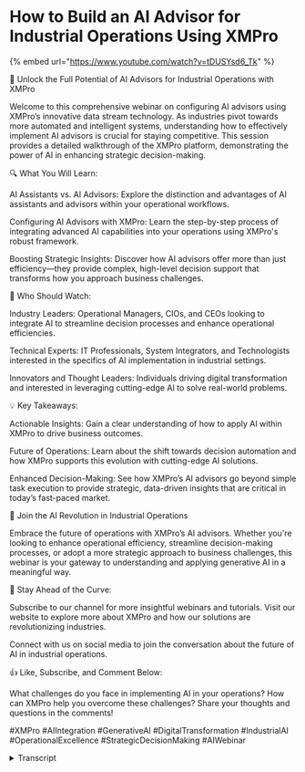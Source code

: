 # How to Build an AI Advisor for Industrial Operations Using XMPro
{% embed url="https://www.youtube.com/watch?v=tDUSYsd6_Tk" %}

🌟 Unlock the Full Potential of AI Advisors for Industrial Operations with XMPro

Welcome to this comprehensive webinar on configuring AI advisors using XMPro’s innovative data stream technology. As industries pivot towards more automated and intelligent systems, understanding how to effectively implement AI advisors is crucial for staying competitive. This session provides a detailed walkthrough of the XMPro platform, demonstrating the power of AI in enhancing strategic decision-making.

🔍 What You Will Learn:

AI Assistants vs. AI Advisors: Explore the distinction and advantages of AI assistants and advisors within your operational workflows.

Configuring AI Advisors with XMPro: Learn the step-by-step process of integrating advanced AI capabilities into your operations using XMPro's robust framework.

Boosting Strategic Insights: Discover how AI advisors offer more than just efficiency—they provide complex, high-level decision support that transforms how you approach business challenges.

🎯 Who Should Watch:

Industry Leaders: Operational Managers, CIOs, and CEOs looking to integrate AI to streamline decision processes and enhance operational efficiencies.

Technical Experts: IT Professionals, System Integrators, and Technologists interested in the specifics of AI implementation in industrial settings.

Innovators and Thought Leaders: Individuals driving digital transformation and interested in leveraging cutting-edge AI to solve real-world problems.

💡 Key Takeaways:

Actionable Insights: Gain a clear understanding of how to apply AI within XMPro to drive business outcomes.

Future of Operations: Learn about the shift towards decision automation and how XMPro supports this evolution with cutting-edge AI solutions.

Enhanced Decision-Making: See how XMPro’s AI advisors go beyond simple task execution to provide strategic, data-driven insights that are critical in today’s fast-paced market.

🚀 Join the AI Revolution in Industrial Operations

Embrace the future of operations with XMPro’s AI advisors. Whether you're looking to enhance operational efficiency, streamline decision-making processes, or adopt a more strategic approach to business challenges, this webinar is your gateway to understanding and applying generative AI in a meaningful way.

🔗 Stay Ahead of the Curve:

Subscribe to our channel for more insightful webinars and tutorials.
Visit our website to explore more about XMPro and how our solutions are revolutionizing industries.

Connect with us on social media to join the conversation about the future of AI in industrial operations.

👍 Like, Subscribe, and Comment Below:

What challenges do you face in implementing AI in your operations? How can XMPro help you overcome these challenges? Share your thoughts and questions in the comments!

#XMPro #AIIntegration #GenerativeAI #DigitalTransformation #IndustrialAI #OperationalExcellence #StrategicDecisionMaking #AIWebinar
<details>
<summary>Transcript</summary>good morning everybody and thank you for

joining me today so today what we're

going to do um in this webinar is run

through configuring an AI advisor using

data streams inside

XMR before we do that um and before we

jump in it'll be good for us just to get

an understanding of the the different

terminology that I'll be I'll be talking

to so what's the difference between a

assistant and a advisor those are the

key things that I'm looking to to run

through

here to do that um I'm going to break it

down from an aspect perspective we're

going to touch on assistant and advisor

uh side of things um as

well if we focus on the the aspect

pieces so breaking it down helps us to

compare the two of these things a little

bit easier so what is the focus of an

assist what's the focus of an advisor

what's their role approach some of the

benefits problem solving how do you

interact from a user perspective as well

as some of the value proposition uh

pieces as well so when we're talking

about an assistant its focus is

generally task and and operations um its

decision support capabilities are

immediate or

practical its expertise level is Broad

and general knowledge um so user

interactions generally direct or command

based um and and its main value

proposition why do you want an assistant

is efficiency and

convenience when we transition this to

an

advisor you'll notice that some of these

aspects start changing so again what's

the focus of an advisor is to give you

expertise and some strategy some of the

decision support there is high level and

complex one of the key benefits of a

advisor is strategic insights so we're

moving away from just increasing

productivity from an assistant to the

more insight side of things with an

advisor um the user interaction is a lot

more consultative so it's not so direct

or command based um it's more

interactive and you'll see the value

proposition right at the bottom there

when we start talking around an advisor

we're really talking around informed

decision making so an assistant is there

for efficiency and convenience uh when

we touch on an advisor we're looking a

lot more for informed decision making so

keep these in the back of the Mind as we

run through and and configure and look

at the different pieces of an AI visor

inside a and

BR if I break this down into so where

does this work with regards to uh what

we do at exent pop and there's

essentially three main areas of

decisions that can get made so you

generally start with decision support

that's your dashboards your your V by

condition monitoring typically Falls in

here if we looking at decision

augmentation this is where you are

reaching out and you're looking for

prescriptive recommendations augmented

information from an AI perspective or

from other systems uh Clos Loop feedback

Etc the last piece is around decision

automation where you have a human who is

not so much in the loop but on the loop

uh and keeping an eye on the automation

pieces um that are happening here the

current shift everyone is moving towards

decision

augmentation um and we see the future

shift moving towards decision automation

as

well so we're generally evolving and

moving from an informant to a performant

state from an XM Pro perspective we

cover the spectrum of all three so we go

from decision support to augmentation

all the way to decision automation um as

well what we're going to focus on today

though is we're just going to focus on

the decision augmentation piece this

piece in the middle over here um and and

how do we start bringing some of this AI

capability more specifically the AI

advisor pieces into this as

well how we see the the the AI and and

how it's working inside the operational

landscape is it's changing the landscape

but it's also helping um and move so

what do I mean by that so currently at

the moment uh you have automation so

deterministic workflow tasks you've also

got AI assistance so with the um chat

GPT um that's happened over the last

year and continuing into this year

everyone's very familiar with having a

conversation getting a response and

doing something that with that response

so AI assistant more freestyle chat side

of side of things as well um that

eventually if you remember the prior

visual that I had when we started

getting towards the more uh autonomous

on the far right you start moving into

the area of generative agents so how do

I have a goal-based single objective um

agent that will in turn move into how do

I have uh group goals so how do I have

an agent that looks off to specific

things and then how do I have a

supervisor role that actually helps

direct them from an agent perspective

and then the last piece is how do we get

to autonomous goal seing so

self-organizing um agents who don't

necessarily need a directed supervisory

role but can self-organize amongst

themselves and work out what they should

be doing and how they should be uh

interacting with the different systems

as

well you'll see on the far left here as

you increase your um automation

capabilities and your AI capabilities as

well you go up you start going into and

touching different areas of the outcome

pieces on the right here so when you

start looking at your task based genx

all the way up to uh self creating at

the

top how do we translate this into uh

what it is it that we do for industrial

operations so you'll see at the bottom I

still got the same items uh automation

assistant um I'll come to the advisor

agents and then multi-agent pieces as

well so I'll just build this up for it

so these are the different areas um that

you can actually interact with um inside

XM

Pro generic algorithms bring your own

models if you want to go towards the

more what we would call traditional AI

uh machine learning uh models and

algorithms um if you want to use some of

the notebooks we have done a prior

webinar on this as well so creating an

endtoend example

um using the accent Pro notebook so how

do I go from the one area all the way

through to to the other area um and make

use of the notebooks to to be able to do

that so that has been covered in a prior

webinar I encourage you to to go and

watch it if that is of Interest how do

you start bringing in some of the large

language pieces down here and this is

where we start transitioning into the AI

advisor pieces versus just an AI

assistant some of the other areas um

when we start talking around Ai and we

start talking around advisor is an

assistant the next thing that comes in

that is trying to do obviously rag or

retrieval augmented uh generation on top

of that so how can the advisors be a lot

smarter how can they be trained as

experts in what they are um to be able

to advise you correctly a key thing here

is also bringing your own llm model it's

one thing to be able to talk and go to a

chat GPT or anthropics clae but how can

you actually control the model that you

want to use and then on the far right

you'll see some of the agentic stuff um

we're not going to go into that as well

to today but just to give you a full

picture of all the different bits and

pieces from an exm Pro that you can

actually utilize uh for for your AI

Journey around industrial

operations before we jump into the

advisor if I just touch the AI assistant

so from an AI assistant perspective

there are a few different pieces in XM

Pro where you can use an assistant

the first is around

recommendations So currently the AI

assistant that you see here is in beta

um where you can have a discussion and

conversation with the assistant around

the

recommendations and what that will allow

you to do is to get some insights into

into the data as you triggered it um you

can ask it various questions it can

group sum it up um it can provide you

information from a graph perspective

that's tabular there's a lot of

different options in there but it is

just an assistant uh it just assists you

to find some of the information that

we're actually looking for the second

area where you can do that is inside

data streams now data streams are what

sits underneath everything that you're

looking at here there are data streams

behind the recommendations um that you

saw before so the AI assistant has data

stream sitting behind

it the data stream that you look at here

is using a open AI assistant agent now

what the open AI assistant agent does is

it allows you to interact and actually

talk to an assistant that you have

defined inside um open ai's uh

playground again what you can do there

is you can configure a specific set of

prompts you can spe create a specific

set of tools that it has access to and

then you can call it the challenge with

that though is you don't really have a

lot of control over fine-tuning the

prompt outside of that environment so

outside of that environment you have to

just use what was published which means

if you don't have access you can't

adjust the prompt you can't adjust the

model you're looking at you can't adjust

any of the parameters if that is your

use case and you don't need to then by

all means you can just drag the

component in from the toolbox and

actually just use it to talk to um the

open AI assistant from a cloud

perspective

there when we start getting to the

advisor

though there's a few elements U that we

are configured to bring this to uh to

life so to speak I'll run through them

here and then I'll actually take you

into an example for them as well so the

first is the result so where do you see

the AI ADV visor pieces um where can an

end user interact with them and how do

they visualize and see some of the data

for that as well the second piece is how

can you change and Define edit some of

the prompts that you're looking at you

want to be able to have fine grain

control over which model you're running

what are your prompts how can you change

them how can you shape them um as we're

going on the uh the AI Journey here and

interacting with large language models

prompting is one of the key elements to

make sure am I getting the right

information out that's relevant to what

I'm asking or is it just going to start

giving me incorrect information and

hallucinating the the other benefit of

creating advisor is you can create these

what we call experts in specific areas

so I can have an expert in rotating

equipment I can have an expert in

quality I can have an expert in safety

which means by narrowing their U scope

by narrowing their task Focus you help

to minimize a lot of the hallucinations

um that they can have as well if you

keep it too generic and too broad what

you will find is they will start

hallucinating just like we do um and the

results are not going to be what you're

expecting the third element to this is

we're actually using

recommendations so we created a generic

recommendation that we are tying to the

data streams that allow me to push it

and make it available to the first

screen that you saw here which was the

actual um an app and last but what by

definitely means uh most important piece

here is how do I actually create this so

data stream underpin everything that

we're looking at so that is the

information of where I get my data run

my models and actually present it to the

end users on the other side so let's

jump into an example and configure what

I'm looking at over here so the first

piece of the puzzle is let's have a look

at the data stream and then I'll work

backwards from

there when you look at this particular

data stream I'll draw your attention

right down here to the actual um the AI

piece and what it's actually doing so

this stream when it's running is getting

data coming from an endpoint now again

this endpoint can be anything there are

a lot of different listeners in here

from a library perspective so all you

have to do is drag it on if you don't

want to use mqt you want to use opcua or

a historian by all means you can do that

as well you'll see we're getting the

prompt details in here so we're reading

the prompt details from a data source

this is coming out of SQL can it come

out of a graph database yes can to come

out of another system yes you want to

store your prompts in CSV flat files and

read that in you can do that as well the

key piece here is you want to be able to

have a generic mechanism to get your

prompt Details

In The Stream here is also using

recommendation so if I have triggered a

recommendation for this particular asset

do I want to re-trigger one or do I want

to even pass the information to the

model and have it run no I don't the key

thing to remember here

is you don't want to push every single

thing through at a speed of you know

every 1 second to a model because models

do take some time to run if you are

running this model in the cloud and you

want to get the per second you can

achieve that yes it's going to be costly

if you want to run this model U locally

again you can achieve that but it's

going to be costly in infrastructure

costs the reality of the use case here

is to work out under what condition do I

actually want to pass this information

to an advisor and get a response back so

what you'll see here is we've actually

got a filter that says if there's radio

recommendation for this asset that was

triggered by this AI advisor we actually

don't want to pass anything to the model

we just ignore it because there's

already a recommendation um that's been

triggered if a recommendation has not

been triggered then we're going to pass

it to the actual model that we're

looking at here it's going to evaluate

what we're giving it and it's going to

give us the information and we are then

going to run a recommendation and update

the

recommendation if I double click any of

these there's nothing weirdly

complicated about this the actual

configuration will just walk you through

what you're actually looking at here

it's the exact same data streams uh for

those who have used these in the past

that you are familiar with all that

we've got access to here is a new agent

in the machine learning side of things

so you'll see here is an AER open AI

I'll scroll a bit further down here is

aama Agent there is the open AI

assistant so all there are are new

agents in the actual library that you

can just use in the same way that you

are used to um in the

past if I double click the SQL that I've

got here you can see we're looking at

the prompt if I double click this here

this is actually pointing to a local

model you have a few different options

when it comes to U how do I want to

configure an AI advisor as I mentioned

earlier I can go and push this to an AI

assistant um in open AI who you can

train as an expert get the results that

come back and then add all the different

other recommendations um around that and

then you can get a AI advisor piece

coming out of that the challenge with

talking to to the cloud ones is there is

a cost around the

tokens so it does not matter how many

tokens you send there is a cost to

compute that and get the results for

that to come back the other option is

you can run models locally so this is

actually running locally in uh the lab

that I have set up here and I can pass

the URL on the model in dynamically I

can also pass all the um system prompt

and the user prompts in dynamically as

well if I want to change out it's

actually pretty quick and easy for me to

do that if I want to adjust for instance

model temperature um I can adjust that

as

well when the stream is

running the Telemetry details coming in

here we'll send our information through

what you'll notice here is I have a

pre-filter so what I'm looking for is

I'm only looking for assets that have

gone above over and above or below

certain thresholds that I've to find I

don't want to use the llm to actually

filter out noise I actually want to

filter out the noise before I get to

should I pass this to a um large

language model for it to evaluate

further um otherwise you're are going to

just be wasting resources down here and

passing it noise and hoping it figures

out some of the pieces as well can you

do that you can again you're going to

have to take into account token costs if

this is going into the cloud or you're

going to have to take into account

compute costs from a infrastructure

perspective locally if you're running a

local one

so this is what sits underneath the hood

data is coming in we are getting some

prompts we're also using the

recommendations to help weed out before

we get to run the actual model

itself the result where do I actually

see the result of of this if I look at a

particular app that I've got over here

it's the same app that we used to and

and have been looking at in the past on

the right you'll see here are the

recommendations if I click the top

recommend Commendation this will open up

a recommendation that was triggered by

the AI advisor so this is the result of

that data stream that I'm looking at

here you'll see in the middle piece here

AI response this is what the actual

large language model gave me when it ran

through this particular data stream and

triggered a recommendation

here so again this is how an end user

can interact with it if we go back one

more step so I've got a data

stream the data stream was actually

triggering a

recommendation so if we go into well

what does that recommendation look like

exactly the same as you're used to we

have our recommendations you will see

they are configured and set to a

particular data stream so it's exactly

the same data stream that we are looking

at

here and we have created a generic um

recommendation for it you still got

access to all the detail and value so I

can be a lot more specific in the

headline and descriptions with the data

that is passing through the data stream

as well so exactly the same behavior you

used to when you're configuring

recommendations for other use cases this

is just using it from a generic

perspective to create an AI advisor that

I can use on the apps

themselves if we go back to the

app this is a recommendation if I go

back one you will see it'll take me back

to the um application itself and I've

got access to all my other

recommendations now for those who are

familiar with some recommendations this

may look a little bit

different this is a recommendation uh

with a different template that was

applied to it you can still use the

prior recommendations and if that is um

where you want to put all of this but

you don't have to you can adjust the

visuals to other types of visualizations

for the same set of data so here I still

have my event data as you used to I'll

scroll a bit further down I'll still

have my analytics I can still have my

notes coming in here as well across the

top you can assign it false positive or

resolve the recommendation as well so

exactly the same capability present it a

little bit

differently this is the recommendation

that triggered for it if we go back to

the stream that gets used down

here the recommendation that is

triggered gets read in here which stops

me from talking to the model too many

times let's have a look at the prompt

over here though so if I have a look at

the prompt you'll see it's coming from

SQL there is a actual application that

you can configure um on top of that as

well if you already have a prompt

Library um and you just want to read

that in we can do that as well this one

pretty simple and straightforward what

model am I looking to run what's my

model temperature what is my system

context for that and my user

context system context defines that you

are an expert in whatever for this

example it's rotating equipment so he's

an expert in the pump efficiency and

optimization you can create an expert as

I mentioned earlier from a safety

perspective from a quality perspective

maybe there's some static equipment or

different types of rotating equipment

you can also create an expert in the

process flow so let's take a

manufacturing example you can create an

expert

and the actual flow all the way from

start of manufacturing to the end of

manufacturing as well user content is as

you are used to when you are creating

your own uh conversations with your gpts

uh which pieces do we actually want to

plug

in when we are running this through the

Stream So when we say user content here

what we're actually meaning is in this

instance the user content will actually

be coming from whatever source of data

it is there's no actual user um as a

human that is sitting and talking to

this your machines are actually talking

to it in this example can this read from

a human yes it can if you want to

actually expand the um AI assistant that

I mentioned earlier with the

recommendations and actually have a

human ask similar questions you can do

that as

well so we're getting in the prompt

details and if you have a look at how

they have been defined II assistant with

an expertise what is your top askask

that you are looking to do and what

should you be

considering depending on which model I

want to talk to I may want to change and

tune my system prompts I might want to

change and tune my user prompts I can do

that quite easily over here save the

changes and whatever the interval is

that we've defined here so if I go back

in here and have a look every five uh

minutes it will get the new prompt if I

want to change this and say you know

what I'm actually trying to split test

some prompts I can change that to every

5 Seconds as an example which means if I

save my new prompt details away I just

need to wait 5 seconds and then it'll

load in the the new prompts and I can

then evaluate that I don't need to stop

and start a stream I don't need to stop

and start and publish anything I can use

an interface like this just to update

and change what I'm looking at the

benefit of running

a uh a local offline um Repository like

olama is I could have one prompt that is

using an olama you'll see I have another

prompt here using SQL coder as a model

Etc so I can have different models

running for different types of assets

for different use cases all running

within the same structure that I've got

defined

here so this is the prompt that is

sitting behind and it's being fed into

the data stream this is the

recommendation that we've configured and

set up that I can interact with and from

an end user this is how they can consume

and react to the responses coming in now

some key things here is it's always good

to make sure that you have a mechanism

to give feedback to the model as well is

this a good response or a bad response

um for it so it can also help learn that

the next time it runs through it takes

that into account as

well if I'm looking at this and I

actually want to have a conversation to

it can I do that as well yes you can

you'll see on the right here I can start

having a conversation and it can take

into account this response it can take

into account the event data

and and my horrible spelling as well so

information in the middle how we got

that that we got that through the data

stream triggering that recommendation

there this model was actually coming off

of a local

model where over here as this is running

this is actually talking to a um chat

GPT I think this is running chat for all

and I can have conversations with it

with different data again prompts as you

can move these around the data as you

can move them around all we're doing

here is we're just putting the different

pieces together

around a use case um that we call as a

an AI advisor on the data that is coming

in some of the information that you

looking at in here as well you can see

some of the citations coming in as well

so again grounded in where's my

information coming from so that I can

trust the data as

well so what do we just go through from

an AI visor perspective there's a few

different elements to to consider here

the first is the

visual where can I consume the data can

we pass this AI response to other

systems yes we can this is just an

example inside X Ando we can pass this

to any Downstream system uh that

requires it needs it or once

it the next piece is the actual prompts

themselves how do I create the prompts

change prompts maybe I want to do some

prompt chaining in here how do I tune

the prompts for the situation ation that

I'm creating or want to uh help

manage if we go one step further the

generic recommendation so here we're

just using our recommendation engine and

creating a generic recommendation for

the AI side can you be more specific and

actually create recommendations for

specific asset classes yes you can can

you hook this into existing data streams

that you may have to finded you can do

that as well this does not have to stand

on its

it fits in with everything that you used

to um and have configured up to now as

well and then the last is the data

Stream So what sits behind this what is

actually consuming the data bringing the

prompts in Reading recommendations

passing it to the model getting the

result and then passing that to the

um the recommendation so that they can

be triggered as well the last side I'll

leave you with is again what are all the

different pieces when it comes to to the

AI side of things for industrial

operations there's generic

algorithms you can bring your own model

if you want to do just simple regression

Etc there is notebook capability and as

I mentioned earlier there is a webinar

that we have done previously which will

walk you end to end through that as

well this is where we start getting into

some of the large language models so

there are agents for for

instance um o llama to run it locally

there are some to run open AI um and

that library is expanding as more models

become available on the far right when

we start dealing with the advisor side

of things how do we do that on top of

xmo recommendations how do we also start

doing that on top of your own

documentation as well so how can we

perform rag which again is retrieval

augmented generation on top of your own

data so we want to use your own data

your own manuals Etc as part of that

advisory uh

capability and then bring your own model

maybe you've defined your own model and

you don't want to use one of the

available ones out there you can bring

that in as well and just some of the

other future work that we are working on

right now is around the agent side of

things so how do you create a generative

agent a directive agent and also moving

towards multi-agent systems where they

are self-organizing as

well and with that I thank you for the

uh for the time today thank you for

listening to today's webinar I hope you

have a great rest of uh rest of the day

and we'll see you again on one of our

future webinars thank you
</details>